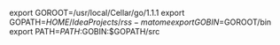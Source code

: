 export GOROOT=/usr/local/Cellar/go/1.1.1
export GOPATH=$HOME/IdeaProjects/rss-matome
export GOBIN=$GOROOT/bin
export PATH=$PATH:$GOBIN:$GOPATH/src